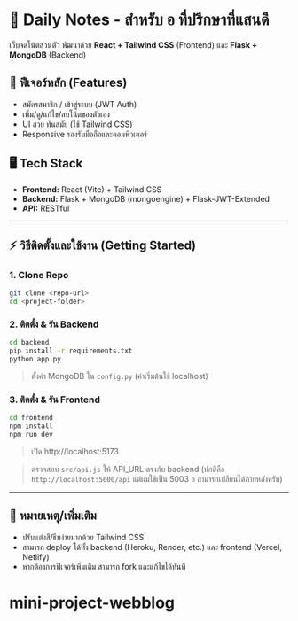 # 📝 Daily Notes - สำหรับ อ ที่ปรึกษาที่แสนดี

เว็บจดโน้ตส่วนตัว พัฒนาด้วย **React + Tailwind CSS** (Frontend) และ **Flask + MongoDB** (Backend)

## 🚀 ฟีเจอร์หลัก (Features)

- สมัครสมาชิก / เข้าสู่ระบบ (JWT Auth)
- เพิ่ม/ดู/แก้ไข/ลบโน้ตของตัวเอง
- UI สวย ทันสมัย (ใช้ Tailwind CSS)
- Responsive รองรับมือถือและคอมพิวเตอร์

## 🖥️ Tech Stack

- **Frontend:** React (Vite) + Tailwind CSS
- **Backend:** Flask + MongoDB (mongoengine) + Flask-JWT-Extended
- **API:** RESTful

---

## ⚡ วิธีติดตั้งและใช้งาน (Getting Started)

### 1. Clone Repo

```bash
git clone <repo-url>
cd <project-folder>
```

### 2. ติดตั้ง & รัน Backend

```bash
cd backend
pip install -r requirements.txt
python app.py
```

> ตั้งค่า MongoDB ใน `config.py` (ค่าเริ่มต้นใช้ localhost)

### 3. ติดตั้ง & รัน Frontend

```bash
cd frontend
npm install
npm run dev
```

> เปิด http://localhost:5173

> ตรวจสอบ `src/api.js` ให้ API_URL ตรงกับ backend (ปกติคือ `http://localhost:5000/api` แต่ผมใช้เป็น 5003 อ สามารถเปลียนได้ภายหลังครับ)

---

## 🌱 หมายเหตุ/เพิ่มเติม

- ปรับแต่งสี/ธีมง่ายมากด้วย Tailwind CSS
- สามารถ deploy ได้ทั้ง backend (Heroku, Render, etc.) และ frontend (Vercel, Netlify)
- หากต้องการฟีเจอร์เพิ่มเติม สามารถ fork และแก้ไขได้ทันที
# mini-project-webblog

